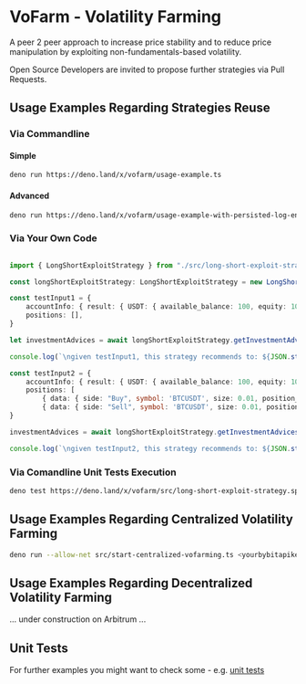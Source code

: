 # VoFarm - Volatility Farming
A peer 2 peer approach to increase price stability and to reduce price manipulation by exploiting non-fundamentals-based volatility.   

Open Source Developers are invited to propose further strategies via Pull Requests.   

## Usage Examples Regarding Strategies Reuse
### Via Commandline
#### Simple
```sh
deno run https://deno.land/x/vofarm/usage-example.ts
```
#### Advanced
```sh
deno run https://deno.land/x/vofarm/usage-example-with-persisted-log-entries.ts
```

### Via Your Own Code
```ts 

import { LongShortExploitStrategy } from "./src/long-short-exploit-strategy.ts";

const longShortExploitStrategy: LongShortExploitStrategy = new LongShortExploitStrategy()

const testInput1 = {
    accountInfo: { result: { USDT: { available_balance: 100, equity: 100 } } },
    positions: [],
}

let investmentAdvices = await longShortExploitStrategy.getInvestmentAdvices(testInput1)

console.log(`\ngiven testInput1, this strategy recommends to: ${JSON.stringify(investmentAdvices)}`)

const testInput2 = {
    accountInfo: { result: { USDT: { available_balance: 100, equity: 100 } } },
    positions: [
        { data: { side: "Buy", symbol: 'BTCUSDT', size: 0.01, position_value: 500, leverage: 100, unrealised_pnl: -20 } },
        { data: { side: "Sell", symbol: 'BTCUSDT', size: 0.01, position_value: 500, leverage: 100, unrealised_pnl: 1 } }],
}

investmentAdvices = await longShortExploitStrategy.getInvestmentAdvices(testInput2)

console.log(`\ngiven testInput2, this strategy recommends to: ${JSON.stringify(investmentAdvices)}`)


```

### Via Comandline Unit Tests Execution
```sh
deno test https://deno.land/x/vofarm/src/long-short-exploit-strategy.spec.ts
```


## Usage Examples Regarding Centralized Volatility Farming
```sh
deno run --allow-net src/start-centralized-vofarming.ts <yourbybitapikey> <yourbybitapisecret> <yourmongodbuser> <yourmongodbpw> LongShortExploitStrategy BybitConnector MongoService <yourmongodbhostip> <yourmongodbport> VFLogger
```

## Usage Examples Regarding Decentralized Volatility Farming
... under construction on Arbitrum ... 

## Unit Tests
For further examples you might want to check some - e.g. [unit tests](https://github.com/distributed-ledger-technology/vofarm-centralized-variant-as-template/blob/main/src/long-short-exploit-strategy.spec.ts)
